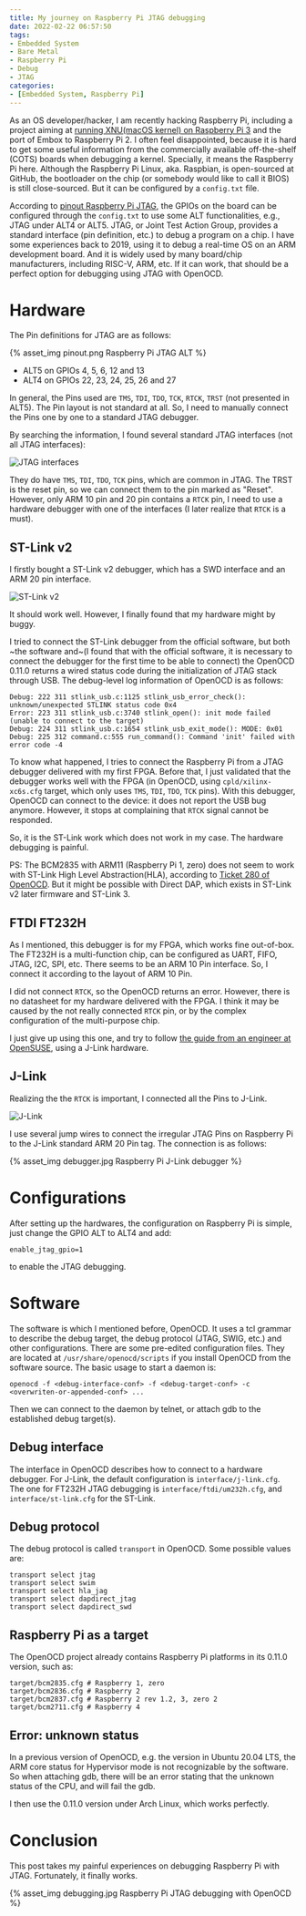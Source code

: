 ```yaml
---
title: My journey on Raspberry Pi JTAG debugging
date: 2022-02-22 06:57:50
tags:
- Embedded System
- Bare Metal
- Raspberry Pi
- Debug
- JTAG
categories:
- [Embedded System, Raspberry Pi]
---
```


As an OS developer/hacker, I am recently hacking Raspberry Pi, including a project aiming at [running XNU(macOS kernel) on Raspberry Pi 3](https://github.com/Inokinoki/xnu-bcm2837-hackintosh) and the port of Embox to Raspberry Pi 2. I often feel disappointed, because it is hard to get some useful information from the commercially available off-the-shelf (COTS) boards when debugging a kernel. Specially, it means the Raspberry Pi here. Although the Raspberry Pi Linux, aka. Raspbian, is open-sourced at GitHub, the bootloader on the chip (or somebody would like to call it BIOS) is still close-sourced. But it can be configured by a `config.txt` file.

According to [pinout Raspberry Pi JTAG](https://pinout.xyz/pinout/jtag), the GPIOs on the board can be configured through the `config.txt` to use some ALT functionalities, e.g., JTAG under ALT4 or ALT5. JTAG, or Joint Test Action Group, provides a standard interface (pin definition, etc.) to debug a program on a chip. I have some experiences back to 2019, using it to debug a real-time OS on an ARM development board. And it is widely used by many board/chip manufacturers, including RISC-V, ARM, etc. If it can work, that should be a perfect option for debugging using JTAG with OpenOCD.

# Hardware

The Pin definitions for JTAG are as follows:

{% asset_img pinout.png Raspberry Pi JTAG ALT %}

- ALT5 on GPIOs 4, 5, 6, 12 and 13
- ALT4 on GPIOs 22, 23, 24, 25, 26 and 27

In general, the Pins used are `TMS`, `TDI`, `TDO`, `TCK`, `RTCK`, `TRST` (not presented in ALT5). The Pin layout is not standard at all. So, I need to manually connect the Pins one by one to a standard JTAG debugger.

By searching the information, I found several standard JTAG interfaces (not all JTAG interfaces):

![JTAG interfaces](https://www.keil.com/support/man/docs/ulink2/ulink2_connector_20_16_14_10pin.png)

They do have `TMS`, `TDI`, `TDO`, `TCK` pins, which are common in JTAG. The TRST is the reset pin, so we can connect them to the pin marked as "Reset". However, only ARM 10 pin and 20 pin contains a `RTCK` pin, I need to use a hardware debugger with one of the interfaces (I later realize that `RTCK` is a must).

## ST-Link v2

I firstly bought a ST-Link v2 debugger, which has a SWD interface and an ARM 20 pin interface.

![ST-Link v2](https://www.st.com/bin/ecommerce/api/image.PF251168.en.feature-description-include-personalized-no-cpn-medium.jpg)

It should work well. However, I finally found that my hardware might by buggy. 

I tried to connect the ST-Link debugger from the official software, but both ~the software and~(I found that with the official software, it is necessary to connect the debugger for the first time to be able to connect) the OpenOCD 0.11.0 returns a wired status code during the initialization of JTAG stack through USB. The debug-level log information of OpenOCD is as follows:

```
Debug: 222 311 stlink_usb.c:1125 stlink_usb_error_check(): unknown/unexpected STLINK status code 0x4
Error: 223 311 stlink_usb.c:3740 stlink_open(): init mode failed (unable to connect to the target)
Debug: 224 311 stlink_usb.c:1654 stlink_usb_exit_mode(): MODE: 0x01
Debug: 225 312 command.c:555 run_command(): Command 'init' failed with error code -4
```

To know what happened, I tries to connect the Raspberry Pi from a JTAG debugger delivered with my first FPGA. Before that, I just validated that the debugger works well with the FPGA (in OpenOCD, using `cpld/xilinx-xc6s.cfg` target, which only uses `TMS`, `TDI`, `TDO`, `TCK` pins). With this debugger, OpenOCD can connect to the device: it does not report the USB bug anymore. However, it stops at complaining that `RTCK` signal cannot be responded.

So, it is the ST-Link work which does not work in my case. The hardware debugging is painful.

PS: The BCM2835 with ARM11 (Raspberry Pi 1, zero) does not seem to work with ST-Link High Level Abstraction(HLA), according to [Ticket 280 of OpenOCD](https://sourceforge.net/p/openocd/tickets/280/). But it might be possible with Direct DAP, which exists in ST-Link v2 later firmware and ST-Link 3.

## FTDI FT232H

As I mentioned, this debugger is for my FPGA, which works fine out-of-box. The FT232H is a multi-function chip, can be configured as UART, FIFO, JTAG, I2C, SPI, etc. There seems to be an ARM 10 Pin interface. So, I connect it according to the layout of ARM 10 Pin.

I did not connect `RTCK`, so the OpenOCD returns an error. However, there is no datasheet for my hardware delivered with the FPGA. I think it may be caused by the not really connected `RTCK` pin, or by the complex configuration of the multi-purpose chip.

I just give up using this one, and try to follow [the guide from an engineer at OpenSUSE](https://www.suse.com/c/debugging-raspberry-pi-3-with-jtag/), using a J-Link hardware.

## J-Link

Realizing the the `RTCK` is important, I connected all the Pins to J-Link.

![J-Link](https://c.a.segger.com/fileadmin/images/products/J-Link/J-Link_PRO/j-link_pro_500.png)

I use several jump wires to connect the irregular JTAG Pins on Raspberry Pi to the J-Link standard ARM 20 Pin tag. The connection is as follows:

{% asset_img debugger.jpg Raspberry Pi J-Link debugger %}

# Configurations

After setting up the hardwares, the configuration on Raspberry Pi is simple, just change the GPIO ALT to ALT4 and add:

```
enable_jtag_gpio=1
```

to enable the JTAG debugging.

# Software

The software is which I mentioned before, OpenOCD. It uses a tcl grammar to describe the debug target, the debug protocol (JTAG, SWIG, etc.) and other configurations. There are some pre-edited configuration files. They are located at `/usr/share/openocd/scripts` if you install OpenOCD from the software source. The basic usage to start a daemon is:

```
openocd -f <debug-interface-conf> -f <debug-target-conf> -c <overwriten-or-appended-conf> ...
```

Then we can connect to the daemon by telnet, or attach gdb to the established debug target(s).

## Debug interface

The interface in OpenOCD describes how to connect to a hardware debugger. For J-Link, the default configuration is `interface/j-link.cfg`. The one for FT232H JTAG debugging is `interface/ftdi/um232h.cfg`, and `interface/st-link.cfg` for the ST-Link.

## Debug protocol

The debug protocol is called `transport` in OpenOCD. Some possible values are:

```
transport select jtag
transport select swim
transport select hla_jag
transport select dapdirect_jtag
transport select dapdirect_swd
```

## Raspberry Pi as a target

The OpenOCD project already contains Raspberry Pi platforms in its 0.11.0 version, such as:

```
target/bcm2835.cfg # Raspberry 1, zero
target/bcm2836.cfg # Raspberry 2
target/bcm2837.cfg # Raspberry 2 rev 1.2, 3, zero 2
target/bcm2711.cfg # Raspberry 4
```

## Error: unknown status

In a previous version of OpenOCD, e.g. the version in Ubuntu 20.04 LTS, the ARM core status for Hypervisor mode is not recognizable by the software. So when attaching gdb, there will be an error stating that the unknown status of the CPU, and will fail the gdb.

I then use the 0.11.0 version under Arch Linux, which works perfectly.

# Conclusion

This post takes my painful experiences on debugging Raspberry Pi with JTAG. Fortunately, it finally works.

{% asset_img debugging.jpg Raspberry Pi JTAG debugging with OpenOCD %}
